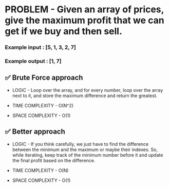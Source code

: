 # PROBLEM - Given an array of prices, give the maximum profit that we can get if we buy and then sell. 

### Example input : [5, 1, 3, 2, 7]
### Example output : [1, 7]

## ✅ Brute Force approach

- LOGIC - Loop over the array, and for every number, loop over the array next to it, and store the maximum difference
and return the greatest.

- TIME COMPLEXITY - O(N^2)
- SPACE COMPLEXITY - O(1)

## ✅ Better approach

- LOGIC - If you think carefully, we just have to find the difference between the minimum and the maximum 
or maybe their indexes. So, while iterating, keep track of the minimum number before it and update the final
profit based on the difference.

- TIME COMPLEXITY - O(N)
- SPACE COMPLEXITY - O(1)